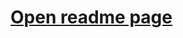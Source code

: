 # [Open readme page](https://htmlpreview.github.io/?https://github.com/Ak1yamaKiyoshi/Ak1yamaKiyoshi/blob/main/page.html)
